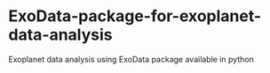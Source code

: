 # ExoData-package-for-exoplanet-data-analysis
Exoplanet data analysis using ExoData package available in python
